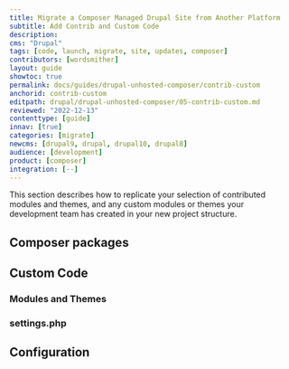 ```yaml
---
title: Migrate a Composer Managed Drupal Site from Another Platform
subtitle: Add Contrib and Custom Code
description: 
cms: "Drupal"
tags: [code, launch, migrate, site, updates, composer]
contributors: [wordsmither]
layout: guide
showtoc: true
permalink: docs/guides/drupal-unhosted-composer/contrib-custom
anchorid: contrib-custom
editpath: drupal/drupal-unhosted-composer/05-contrib-custom.md
reviewed: "2022-12-13"
contenttype: [guide]
innav: [true]
categories: [migrate]
newcms: [drupal9, drupal, drupal10, drupal8]
audience: [development]
product: [composer]
integration: [--]
---
```


This section describes how to replicate your selection of contributed modules and themes, and any custom modules or themes your development team has created in your new project structure.

## Composer packages

<Partial file="migrate/drupal-composer-packages.md" />

## Custom Code

<Partial file="migrate/drupal-custom-code.md" />

### Modules and Themes

<Partial file="migrate/drupal-modules-themes.md" />

### settings.php

<Partial file="migrate/drupal-settings.md" />

## Configuration

<Partial file="migrate/drupal-config.md" />